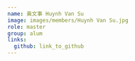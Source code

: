 ```yaml
---
name: 黃文事 Huynh Van Su 
image: images/members/Huynh Van Su.jpg 
role: master
group: alum
links:
  github: link_to_github 
---
```


